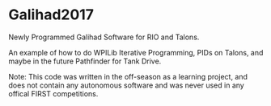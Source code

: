 # Galihad2017
Newly Programmed Galihad Software for RIO and Talons.

An example of how to do WPILib Iterative Programming, PIDs on Talons, and maybe in the future Pathfinder for Tank Drive.

Note: This code was written in the off-season as a learning project, and does not contain any autonomous software and was never used in any offical FIRST competitions.
